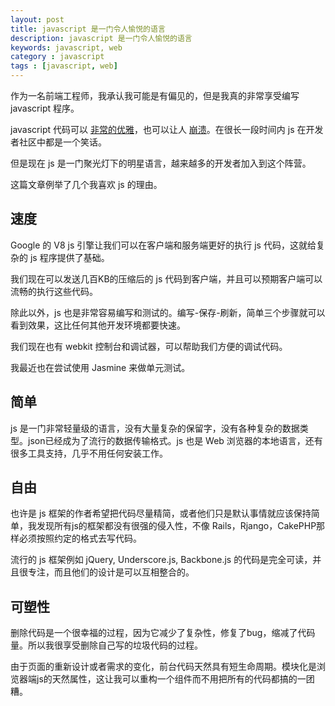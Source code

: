 ```yaml
---
layout: post
title: javascript 是一门令人愉悦的语言
description: javascript 是一门令人愉悦的语言
keywords: javascript, web
category : javascript
tags : [javascript, web]
---
```


作为一名前端工程师，我承认我可能是有偏见的，但是我真的非常享受编写 javascript 程序。

javascript 代码可以 [非常的优雅][1]，也可以让人 [崩溃][2]。在很长一段时间内 js 在开发者社区中都是一个笑话。

[1]: http://justjavac.com/javascript/2012/04/05/can-your-programming-language-do-this
[2]: http://justjavac.com/javascript/2012/04/05/javascript-syntax-trap

但是现在 js 是一门聚光灯下的明星语言，越来越多的开发者加入到这个阵营。

这篇文章例举了几个我喜欢 js 的理由。

## 速度

Google 的 V8 js 引擎让我们可以在客户端和服务端更好的执行 js 代码，这就给复杂的 js 程序提供了基础。

我们现在可以发送几百KB的压缩后的 js 代码到客户端，并且可以预期客户端可以流畅的执行这些代码。

除此以外，js 也是非常容易编写和测试的。编写-保存-刷新，简单三个步骤就可以看到效果，这比任何其他开发环境都要快速。

我们现在也有 webkit 控制台和调试器，可以帮助我们方便的调试代码。

我最近也在尝试使用 Jasmine 来做单元测试。

## 简单

js 是一门非常轻量级的语言，没有大量复杂的保留字，没有各种复杂的数据类型。json已经成为了流行的数据传输格式。js 也是 Web 浏览器的本地语言，还有很多工具支持，几乎不用任何安装工作。

## 自由

也许是 js 框架的作者希望把代码尽量精简，或者他们只是默认事情就应该保持简单，我发现所有js的框架都没有很强的侵入性，不像 Rails，Rjango，CakePHP那样必须按照约定的格式去写代码。

流行的 js 框架例如 jQuery, Underscore.js, Backbone.js 的代码是完全可读，并且很专注，而且他们的设计是可以互相整合的。

## 可塑性

删除代码是一个很幸福的过程，因为它减少了复杂性，修复了bug，缩减了代码量。所以我很享受删除自己写的垃圾代码的过程。

由于页面的重新设计或者需求的变化，前台代码天然具有短生命周期。模块化是浏览器端js的天然属性，这让我可以重构一个组件而不用把所有的代码都搞的一团糟。